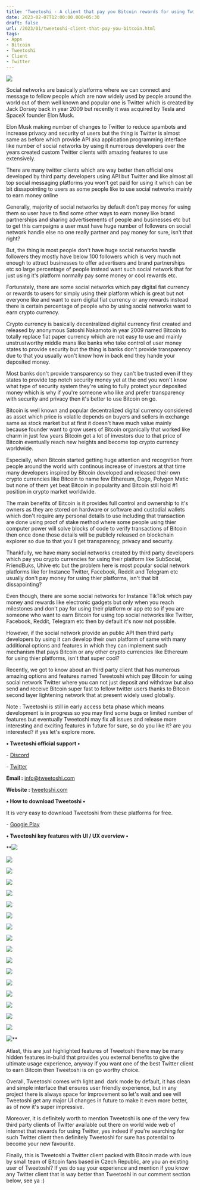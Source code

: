 ```yaml
---
title: 'Tweetoshi - A client that pay you Bitcoin rewards for using Twitter.'
date: 2023-02-07T12:00:00.000+05:30
draft: false
url: /2023/01/tweetoshi-client-that-pay-you-bitcoin.html
tags: 
- Apps
- Bitcoin
- Tweetoshi
- Client
- Twitter
---
```


 [![](https://lh3.googleusercontent.com/-D6nEkrXbBlM/Y7SJ7s1cIsI/AAAAAAAAQHg/Bv4oNPAsb_4b0KSFzlrEWLfNJQzC6ZY2ACNcBGAsYHQ/s1600/1672776170415294-0.png)](https://lh3.googleusercontent.com/-D6nEkrXbBlM/Y7SJ7s1cIsI/AAAAAAAAQHg/Bv4oNPAsb_4b0KSFzlrEWLfNJQzC6ZY2ACNcBGAsYHQ/s1600/1672776170415294-0.png) 

  

Social networks are basically platforms where we can connect and message to fellow people which are now widely used by people around the world out of them well known and popular one is Twitter which is created by Jack Dorsey back in year 2009 but recently it was acquired by Tesla and SpaceX founder Elon Musk.

  

Elon Musk making number of changes to Twitter to reduce spambots and increase privacy and security of users but the thing is Twitter is almost same as before which provide API aka application programming interface like number of social networks by using it numerous developers over the years created custom Twitter clients with amazing features to use extensively.

  

There are many twitter clients which are way better then official one developed by third party developers using API but Twitter and like almost all top social messaging platforms you won't get paid for using it which can be bit dissapointing to users as some people like to use social networks mainly to earn money online 

  

Generally, majority of social networks by default don't pay money for using them so user have to find some other ways to earn money like brand partnerships and sharing advertisements of people and businesses etc but to get this campaigns a user must have huge number of followers on social network handle else no one really partner and pay money for sure, isn't that right?

  

But, the thing is most people don't have huge social networks handle followers they mostly have below 100 followers which is very much not enough to attract businesses to offer advertisers and brand partnerships etc so large percentage of people instead want such social network that for just using it's platform normally pay some money or cool rewards etc.

  

Fortunately, there are some social networks which pay digital fiat currency or rewards to users for simply using their platform which is great but not everyone like and want to earn digital fiat currency or any rewards instead there is certain percentage of people who by using social networks want to earn crypto currency.

  

Crypto currency is basically decentralized digital currency first created and released by anonymous Satoshi Nakamoto in year 2009 named Bitcoin to totally replace fiat paper currency which are not easy to use and mainly unstrustworthy middle mans like banks who take control of user money states to provide security but the thing is banks don't provide transparency due to that you usually won't know how in back end they hande your deposited money.

  

Most banks don't provide transparency so they can't be trusted even if they states to provide top notch security money yet at the end you won't know what type of security system they're using to fully protect your deposited money which is why if you're someone who like and prefer transparency with security and privacy then it's better to use Bitcoin on go.

  

Bitcoin is well known and popular decentralized digital currency considered  as asset which price is volatile depends on buyers and sellers in exchange same as stock market but at first it doesn't have much value mainly because founder want to grow users of Bitcoin organically that worked like charm in just few years Bitcoin got a lot of investors due to that price of Bitcoin eventually reach new heights and become top crypto currency worldwide.

  

Especially, when Bitcoin started getting huge attention and recognition from people around the world with continous increase of investors at that time many developers inspired by Bitcoin developed and released their own crypto currencies like Bitcoin to name few Ethereum, Doge, Polygon Matic but none of them yet beat Bitcoin in popularity and Bitcoin still hold #1 position in crypto market worldwide.

  

The main benefits of Bitcoin is it provides full control and ownership to it's owners as they are stored on hardware or software and custodial wallets which don't require any personal details to use including that transaction are done using proof of stake method where some people using thier computer power will solve blocks of code to verify transactions of Bitcoin then once done those details will be publicly released on blockchain explorer so due to that you'll get transparency, privacy and security.

  

Thankfully, we have many social networks created by third party developers which pay you crypto currencies for using their platform like SubSocial, FriendBuks, Uhive etc but the problem here is most popular social network platforms like for Instance Twitter, Facebook, Reddit and Telegram etc usually don't pay money for using thier platforms, isn't that bit dissapointing?

  

Even though, there are some social networks for Instance TikTok which pay money and rewards like electronic gadgets but only when you reach milestones and don't pay for using their platform or app etc so if you are someone who want to earn Bitcoin for using top social networks like Twitter, Facebook, Reddit, Telegram etc then by default it's now not possible.

  

However, if the social network provide an public API then third party developers by using it can develop their own platform of same with many additional options and features in which they can implement such mechanism that pays Bitcoin or any other crypto currencies like Ethereum for using thier platforms, isn't that super cool?

  

Recently, we got to know about an third party client that has numerous amazing options and features named Tweetoshi which pay Bitcoin for using social network Twitter where you can not just deposit and withdraw but also send and receive Bitcoin super fast to fellow twitter users thanks to Bitcoin second layer lightening network that at present widely used globally.

  

Note : Tweetoshi is still in early access beta phase which means development is in progress so you may find some bugs or limited number of features but eventually Tweetoshi may fix all issues and release more interesting and exciting features in future for sure, so do you like it? are you interested? if yes let's explore more.

  

**• Tweetoshi official support •**

\- [Discord](https://discord.gg/GduN6fB6NN)

\- [Twitter](https://twitter.com/TweetoshiApp?s=20)

**Email :** [info@tweetoshi.com](mailto:info@tweetoshi.com)

**Website :** [tweetoshi.com](http://tweetoshi.com)

  

**• How to download Tweetoshi •**

It is very easy to download Tweetoshi from these platforms for free.

  

\- [Google Play](https://play.google.com/store/apps/details?id=com.tweetoshi.client)

  

**• Tweetoshi key features with UI / UX overview •**

 **[![](https://lh3.googleusercontent.com/-vI4teUrvIis/Y7UAEi9QASI/AAAAAAAAQIs/mXbWm6XGq5QrxAhWyiTvtzdZFMX1YgciACNcBGAsYHQ/s1600/1672806413743400-0.png)](https://lh3.googleusercontent.com/-vI4teUrvIis/Y7UAEi9QASI/AAAAAAAAQIs/mXbWm6XGq5QrxAhWyiTvtzdZFMX1YgciACNcBGAsYHQ/s1600/1672806413743400-0.png) 

 [![](https://lh3.googleusercontent.com/-JcvWbacyEtI/Y7UADvR8CxI/AAAAAAAAQIo/9n2CVGs0gxUrRb-gWc_SDTnRuujK3S5EwCNcBGAsYHQ/s1600/1672806405057673-1.png)](https://lh3.googleusercontent.com/-JcvWbacyEtI/Y7UADvR8CxI/AAAAAAAAQIo/9n2CVGs0gxUrRb-gWc_SDTnRuujK3S5EwCNcBGAsYHQ/s1600/1672806405057673-1.png) 

 [![](https://lh3.googleusercontent.com/-fx1ipMer3OQ/Y7UABd3HzGI/AAAAAAAAQIk/9sH0EzIK_Io5PoCPu9B4Lu7NEggFU0VkwCNcBGAsYHQ/s1600/1672806400957581-2.png)](https://lh3.googleusercontent.com/-fx1ipMer3OQ/Y7UABd3HzGI/AAAAAAAAQIk/9sH0EzIK_Io5PoCPu9B4Lu7NEggFU0VkwCNcBGAsYHQ/s1600/1672806400957581-2.png) 

 [![](https://lh3.googleusercontent.com/-1Hbblkg0Nlc/Y7UAAQq9XRI/AAAAAAAAQIg/ppKznHxLY6EPLoKAcUr-bfeaqqiHTi4fACNcBGAsYHQ/s1600/1672806394887579-3.png)](https://lh3.googleusercontent.com/-1Hbblkg0Nlc/Y7UAAQq9XRI/AAAAAAAAQIg/ppKznHxLY6EPLoKAcUr-bfeaqqiHTi4fACNcBGAsYHQ/s1600/1672806394887579-3.png) 

 [![](https://lh3.googleusercontent.com/-DdzFGjzwKug/Y7T_-1FmStI/AAAAAAAAQIc/0vxajoVIJ6cF3CXoqvBPFjeUWtuJ261BwCNcBGAsYHQ/s1600/1672806389395528-4.png)](https://lh3.googleusercontent.com/-DdzFGjzwKug/Y7T_-1FmStI/AAAAAAAAQIc/0vxajoVIJ6cF3CXoqvBPFjeUWtuJ261BwCNcBGAsYHQ/s1600/1672806389395528-4.png) 

 [![](https://lh3.googleusercontent.com/-CFuux3wSkgE/Y7T_9bjazbI/AAAAAAAAQIY/EIWoiqCW9G8atNahIsf6jRiHuSJvDp_jQCNcBGAsYHQ/s1600/1672806385555608-5.png)](https://lh3.googleusercontent.com/-CFuux3wSkgE/Y7T_9bjazbI/AAAAAAAAQIY/EIWoiqCW9G8atNahIsf6jRiHuSJvDp_jQCNcBGAsYHQ/s1600/1672806385555608-5.png) 

 [![](https://lh3.googleusercontent.com/-ur2Ci6a9_7M/Y7T_8R-exBI/AAAAAAAAQIU/HG3oq1q3UrQORc-ELTzPgANdxa1GNDyuQCNcBGAsYHQ/s1600/1672806381632489-6.png)](https://lh3.googleusercontent.com/-ur2Ci6a9_7M/Y7T_8R-exBI/AAAAAAAAQIU/HG3oq1q3UrQORc-ELTzPgANdxa1GNDyuQCNcBGAsYHQ/s1600/1672806381632489-6.png) 

 [![](https://lh3.googleusercontent.com/-YlnoNcCEudw/Y7T_7V_OV0I/AAAAAAAAQIQ/M3TIytGmNWsP6Z33hNof2V_KKNJxh_3aACNcBGAsYHQ/s1600/1672806376173176-7.png)](https://lh3.googleusercontent.com/-YlnoNcCEudw/Y7T_7V_OV0I/AAAAAAAAQIQ/M3TIytGmNWsP6Z33hNof2V_KKNJxh_3aACNcBGAsYHQ/s1600/1672806376173176-7.png) 

 [![](https://lh3.googleusercontent.com/-nGtRgIOphDo/Y7T_6HoM1bI/AAAAAAAAQIM/MhvBZB_ZT1Mw5wL6MhbETPsW-FQc24jFQCNcBGAsYHQ/s1600/1672806370716008-8.png)](https://lh3.googleusercontent.com/-nGtRgIOphDo/Y7T_6HoM1bI/AAAAAAAAQIM/MhvBZB_ZT1Mw5wL6MhbETPsW-FQc24jFQCNcBGAsYHQ/s1600/1672806370716008-8.png) 

 [![](https://lh3.googleusercontent.com/-doAa4zKTIE4/Y7T_4k3XsNI/AAAAAAAAQII/nsMinW3lOfwNNiKAESaZXDijKBhZw9itQCNcBGAsYHQ/s1600/1672806365147758-9.png)](https://lh3.googleusercontent.com/-doAa4zKTIE4/Y7T_4k3XsNI/AAAAAAAAQII/nsMinW3lOfwNNiKAESaZXDijKBhZw9itQCNcBGAsYHQ/s1600/1672806365147758-9.png) 

 [![](https://lh3.googleusercontent.com/-D0G9CkFwVW4/Y7T_3X5SByI/AAAAAAAAQIE/rxAo-N0FPYgfVRJECmozwZDKtRZObvmmACNcBGAsYHQ/s1600/1672806359588624-10.png)](https://lh3.googleusercontent.com/-D0G9CkFwVW4/Y7T_3X5SByI/AAAAAAAAQIE/rxAo-N0FPYgfVRJECmozwZDKtRZObvmmACNcBGAsYHQ/s1600/1672806359588624-10.png) 

 [![](https://lh3.googleusercontent.com/-HkZCPp485h8/Y7T_1_RH8PI/AAAAAAAAQIA/muA--e6qsMMs7wr8T83fH1xRxbj1Qes-gCNcBGAsYHQ/s1600/1672806356230917-11.png)](https://lh3.googleusercontent.com/-HkZCPp485h8/Y7T_1_RH8PI/AAAAAAAAQIA/muA--e6qsMMs7wr8T83fH1xRxbj1Qes-gCNcBGAsYHQ/s1600/1672806356230917-11.png) 

 [![](https://lh3.googleusercontent.com/-Eg2iR1ktu1o/Y7T_1I5jXtI/AAAAAAAAQH8/gfhBo0Kc2mEHRcFk9mgTlqTJQafVeQsmgCNcBGAsYHQ/s1600/1672806352674374-12.png)](https://lh3.googleusercontent.com/-Eg2iR1ktu1o/Y7T_1I5jXtI/AAAAAAAAQH8/gfhBo0Kc2mEHRcFk9mgTlqTJQafVeQsmgCNcBGAsYHQ/s1600/1672806352674374-12.png) 

 [![](https://lh3.googleusercontent.com/-xxnYJAOIkq8/Y7T_0IfwfeI/AAAAAAAAQH4/LPX2JPP8ILQHNWEaKxPJ1PdPtJer8bWoQCNcBGAsYHQ/s1600/1672806349171740-13.png)](https://lh3.googleusercontent.com/-xxnYJAOIkq8/Y7T_0IfwfeI/AAAAAAAAQH4/LPX2JPP8ILQHNWEaKxPJ1PdPtJer8bWoQCNcBGAsYHQ/s1600/1672806349171740-13.png) 

 [![](https://lh3.googleusercontent.com/-mlfQavoPUVA/Y7T_zVfd5cI/AAAAAAAAQH0/GCUgSOe6vAQhvjeTcPxS7NnNeWBNPKWIwCNcBGAsYHQ/s1600/1672806345525231-14.png)](https://lh3.googleusercontent.com/-mlfQavoPUVA/Y7T_zVfd5cI/AAAAAAAAQH0/GCUgSOe6vAQhvjeTcPxS7NnNeWBNPKWIwCNcBGAsYHQ/s1600/1672806345525231-14.png) 

 [![](https://lh3.googleusercontent.com/-VAJNy7B8M3U/Y7T_yVzVS1I/AAAAAAAAQHw/0hFV6hiOy-kkCzVMiJfdVm1h6dZchk_QgCNcBGAsYHQ/s1600/1672806342349807-15.png)](https://lh3.googleusercontent.com/-VAJNy7B8M3U/Y7T_yVzVS1I/AAAAAAAAQHw/0hFV6hiOy-kkCzVMiJfdVm1h6dZchk_QgCNcBGAsYHQ/s1600/1672806342349807-15.png) 

 [![](https://lh3.googleusercontent.com/-qxspn9N88sY/Y7T_xtid-DI/AAAAAAAAQHs/Xa93zZzLWUAJ7M8lkQL0IjyeLDypr5QfwCNcBGAsYHQ/s1600/1672806339068846-16.png)](https://lh3.googleusercontent.com/-qxspn9N88sY/Y7T_xtid-DI/AAAAAAAAQHs/Xa93zZzLWUAJ7M8lkQL0IjyeLDypr5QfwCNcBGAsYHQ/s1600/1672806339068846-16.png) 

 [![](https://lh3.googleusercontent.com/-_Ovq3pk4AZc/Y7T_w3fDvfI/AAAAAAAAQHo/o7z7K9L-JXYRp-BSZBO3suHJsJPtF9XTACNcBGAsYHQ/s1600/1672806334628888-17.png)](https://lh3.googleusercontent.com/-_Ovq3pk4AZc/Y7T_w3fDvfI/AAAAAAAAQHo/o7z7K9L-JXYRp-BSZBO3suHJsJPtF9XTACNcBGAsYHQ/s1600/1672806334628888-17.png)** 

Atlast, this are just highlighted features of Tweetoshi there may be many hidden features in-build that provides you external benefits to give the ultimate usage experience, anyway if you want one of the best Twitter client to earn Bitcoin then Tweetoshi is on go worthy choice.

  

Overall, Tweetoshi comes with light and  dark mode by default, it has clean and simple interface that ensures user friendly experience, but in any project there is always space for improvement so let's wait and see will Tweetoshi get any major UI changes in future to make it even more better, as of now it's super impressive.

  

Moreover, it is definitely worth to mention Tweetoshi is one of the very few third party clients of Twitter available out there on world wide web of internet that rewards for using Twitter, yes indeed if you're searching for such Twitter client then definitely Tweetoshi for sure has potential to become your new favourite.

  

Finally, this is Tweetoshi a Twitter client packed with Bitcoin made with love by small team of Bitcoin fans based in Czech Republic, are you an existing user of Tweetoshi? If yes do say your experience and mention if you know any Twitter client that is way better than Tweetoshi in our comment section below, see ya :)